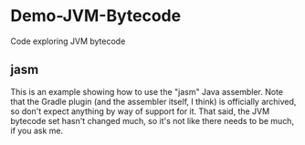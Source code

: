 # Demo-JVM-Bytecode
Code exploring JVM bytecode

## jasm
This is an example showing how to use the "jasm" Java assembler. Note that the Gradle plugin (and the assembler itself, I think) is officially archived, so don't expect anything by way of support for it. That said, the JVM bytecode set hasn't changed much, so it's not like there needs to be much, if you ask me.

